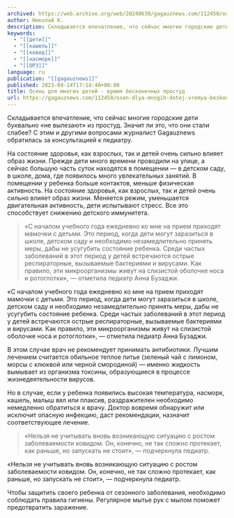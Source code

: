 ```yaml
---
archived: https://web.archive.org/web/20240630/gagauznews.com/112450/osen-dlya-mnogih-detej-vremya-beskonechnyh-prostud.html
author: Николай К.
description: Складывается впечатление, что сейчас многие городские дети буквально «не вылезают» из простуд. Значит ли это, что они стали слабее? С этим и другими вопросами журналист Gagauznews обратилась за консультацией к педиатру. На состояние здоровья, как взрослых, так и детей очень сильно влияет образ жизни. Прежде дети много времени проводили на улице, а сейчас большую часть суток находятся в помещении — в детском саду, в школе, дома, где появилось много увлекательных занятий. В помещении у ребенка больше контактов, меньше физическая активность. На состояние здоровья, как взрослых, так и детей очень сильно влияет образ жизни. Меняется режим, уменьшается двигательная активность, дети испытывают […]
keywords:
  - "[[дети]]"
  - "[[кашель]]"
  - "[[ковид]]"
  - "[[насморк]]"
  - "[[ОРЗ]]"
language: ru
publication: "[[gagauznews]]"
published: 2023-09-14T17:14:40+00:00
title: Осень для многих детей - время бесконечных простуд
url: https://gagauznews.com/112450/osen-dlya-mnogih-detej-vremya-beskonechnyh-prostud.html
---
```


Складывается впечатление, что сейчас многие городские дети буквально «не вылезают» из простуд. Значит ли это, что они стали слабее? С этим и другими вопросами журналист Gagauznews обратилась за консультацией к педиатру.

На состояние здоровья, как взрослых, так и детей очень сильно влияет образ жизни. Прежде дети много времени проводили на улице, а сейчас большую часть суток находятся в помещении — в детском саду, в школе, дома, где появилось много увлекательных занятий. В помещении у ребенка больше контактов, меньше физическая активность. На состояние здоровья, как взрослых, так и детей очень сильно влияет образ жизни. Меняется режим, уменьшается двигательная активность, дети испытывают стресс. Все это способствует снижению детского иммунитета.

> «С началом учебного года ежедневно ко мне на прием приходят мамочки с детьми. Это период, когда дети могут заразиться в школе, детском саду и необходимо незамедлительно принять меры, дабы не усугубить состояние ребенка. Среди частых заболеваний в этот период у детей встречаются острые респираторные, вызываемые бактериями и вирусами. Как правило, эти микроорганизмы живут на слизистой оболочке носа и ротоглотки», — отметила педиатр Анна Бузаджи.

«С началом учебного года ежедневно ко мне на прием приходят мамочки с детьми. Это период, когда дети могут заразиться в школе, детском саду и необходимо незамедлительно принять меры, дабы не усугубить состояние ребенка. Среди частых заболеваний в этот период у детей встречаются острые респираторные, вызываемые бактериями и вирусами. Как правило, эти микроорганизмы живут на слизистой оболочке носа и ротоглотки», — отметила педиатр Анна Бузаджи.

В этом случае врач не рекомендует принимать антибиотики. Лучшим лечением считается обильное теплое питье (зеленый чай с лимоном, морсы с клюквой или черной смородиной) — именно жидкость вымывает из организма токсины, образующиеся в процессе жизнедеятельности вирусов.

Но в случае, если у ребенка появились высокая температура, насморк, кашель, малыш вял или плаксив, раздражителен необходимо немедленно обратиться к врачу. Доктор вовремя обнаружит или исключит опасную инфекцию, даст рекомендации, назначит соответствующее лечение.

> «Нельзя не учитывать вновь возникающую ситуацию с ростом заболеваемости ковидом. Он, конечно, не так сложно протекает, как раньше, но запускать не стоит», — подчеркнула педиатр.

«Нельзя не учитывать вновь возникающую ситуацию с ростом заболеваемости ковидом. Он, конечно, не так сложно протекает, как раньше, но запускать не стоит», — подчеркнула педиатр.

Чтобы защитить своего ребенка от сезонного заболевания, необходимо соблюдать правила гигиены. Регулярное мытье рук с мылом поможет предотвратить заражение.